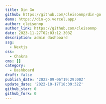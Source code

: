 ```yaml
---
title: Din Go
github: https://github.com/cleisonmp/din-go
demo: https://din-go.vercel.app/
author: cleisonmp
author_link: https://github.com/cleisonmp
date: 2023-11-27T02:03:12.303Z
description: admin dashboard
ssg:
  - Nextjs
css:
  - Chakra
cms: []
category:
  - Dashboard
draft: false
publish_date: '2022-09-06T19:29:00Z'
update_date: '2022-10-17T18:39:32Z'
github_star: 0
github_fork: 0
---
```


